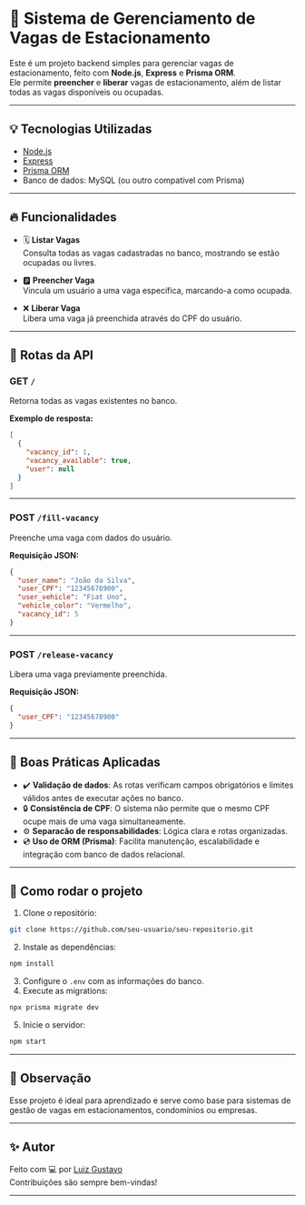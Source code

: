 # 🚗 Sistema de Gerenciamento de Vagas de Estacionamento

Este é um projeto backend simples para gerenciar vagas de estacionamento, feito com **Node.js**, **Express** e **Prisma ORM**.  
Ele permite **preencher** e **liberar** vagas de estacionamento, além de listar todas as vagas disponíveis ou ocupadas.

---

## 💡 Tecnologias Utilizadas

- [Node.js](https://nodejs.org/)
- [Express](https://expressjs.com/)
- [Prisma ORM](https://www.prisma.io/)
- Banco de dados: MySQL (ou outro compatível com Prisma)

---

## 🔥 Funcionalidades

- 🗓️ **Listar Vagas**  
Consulta todas as vagas cadastradas no banco, mostrando se estão ocupadas ou livres.

- 🅿️ **Preencher Vaga**  
Vincula um usuário a uma vaga específica, marcando-a como ocupada.

- ❌ **Liberar Vaga**  
Libera uma vaga já preenchida através do CPF do usuário.

---

## 📂 Rotas da API

### GET `/`
Retorna todas as vagas existentes no banco.

**Exemplo de resposta:**
```json
[
  {
    "vacancy_id": 1,
    "vacancy_available": true,
    "user": null
  }
]
```

---

### POST `/fill-vacancy`
Preenche uma vaga com dados do usuário.

**Requisição JSON:**
```json
{
  "user_name": "João da Silva",
  "user_CPF": "12345678900",
  "user_vehicle": "Fiat Uno",
  "vehicle_color": "Vermelho",
  "vacancy_id": 5
}
```

---

### POST `/release-vacancy`
Libera uma vaga previamente preenchida.

**Requisição JSON:**
```json
{
  "user_CPF": "12345678900"
}
```

---

## 📌 Boas Práticas Aplicadas

- ✔️ **Validação de dados**: As rotas verificam campos obrigatórios e limites válidos antes de executar ações no banco.
- 🔒 **Consistência de CPF**: O sistema não permite que o mesmo CPF ocupe mais de uma vaga simultaneamente.
- ⚙️ **Separacão de responsabilidades**: Lógica clara e rotas organizadas.
- 💿 **Uso de ORM (Prisma)**: Facilita manutenção, escalabilidade e integração com banco de dados relacional.

---

## 🚀 Como rodar o projeto

1. Clone o repositório:
```bash
git clone https://github.com/seu-usuario/seu-repositorio.git
```
2. Instale as dependências:
```bash
npm install
```
3. Configure o `.env` com as informações do banco.
4. Execute as migrations:
```bash
npx prisma migrate dev
```
5. Inicie o servidor:
```bash
npm start
```

---

## 🧐 Observação

Esse projeto é ideal para aprendizado e serve como base para sistemas de gestão de vagas em estacionamentos, condomínios ou empresas.

---

## ✨ Autor

Feito com 💻 por [Luiz Gustavo](https://github.com/luizgustavogg)  
Contribuições são sempre bem-vindas!

---

